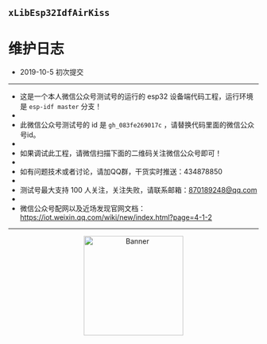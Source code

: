 
## `xLibEsp32IdfAirKiss`

# 维护日志

- 2019-10-5 初次提交

----------


 - 这是一个本人微信公众号测试号的运行的 esp32 设备端代码工程，运行环境是 `esp-idf master` 分支！
 - 
 - 此微信公众号测试号的 id 是 `gh_083fe269017c` ，请替换代码里面的微信公众号id。
 - 
 - 如果调试此工程，请微信扫描下面的二维码关注微信公众号即可！
 - 
 - 如有问题技术或者讨论，请加QQ群，干货实时推送：434878850
 - 
 - 测试号最大支持 100 人关注，关注失败，请联系邮箱：870189248@qq.com
 -
 - 微信公众号配网以及近场发现官网文档：https://iot.weixin.qq.com/wiki/new/index.html?page=4-1-2



----------


<p align="center">
  <img src="http://mmbiz.qpic.cn/mmbiz_jpg/51JR1l00qustYVCdJtwPbfGs7b2hq9ic0bGiasmWrXib9DpCzpPKMCLwv54A9928y9HibbeEdUjsyusWvjmRc9jPgA/0" width="200px" height="200px" alt="Banner" />
</p>

